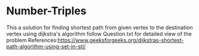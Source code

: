 # Number-Triples
This a solution for finding shortest path from given vertex to the destination vertex using dijkstra's algorithm
follow Question.txt for detailed view of the problem
References:https://www.geeksforgeeks.org/dijkstras-shortest-path-algorithm-using-set-in-stl/
           
